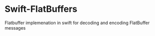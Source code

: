 # Swift-FlatBuffers

Flatbuffer implemenation in swift for decoding and encoding FlatBuffer messages
